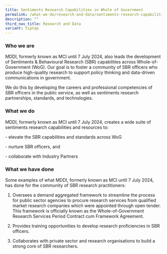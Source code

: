 ```yaml
---
title: Sentiments Research Capabilities in Whole of Government
permalink: /what-we-do/research-and-data/sentiments-research-capabilities-in-whole-of-government/
description: ""
third_nav_title: Research and Data
variant: tiptap
---
```

<h3>Who we are</h3>
<p>MDDI, formerly known as MCI until 7 July 2024, also leads the development
of Sentiments &amp; Behavioural Research (SBR) capabilities across Whole-of-Government
(WoG). Our goal is to foster a community of SBR officers who produce high-quality
research to support policy thinking and data-driven communications in government.</p>
<p>We do this by developing the careers and professional competencies of
SBR officers in the public service, as well as sentiments research partnerships,
standards, and technologies.</p>
<h3>What we do</h3>
<p>MDDI, formerly known as MCI until 7 July 2024, creates a wide suite of
sentiments research capabilities and resources to:</p>
<p>- elevate the SBR capabilities and standards across WoG</p>
<p>- nurture SBR officers, and</p>
<p>- collaborate with Industry Partners</p>
<h3>What we have done</h3>
<p>Some examples of what MDDI, formerly known as MCI until 7 July 2024, has
done for the community of SBR research practitioners:</p>
<ol data-tight="true" class="tight">
<li>
<p>Oversees a demand aggregated framework to streamline the process for public
sector agencies to procure research services from qualified market research
companies which were appointed through open tender. This framework is officially
known as the Whole-of-Government Research Services Period Contract cum
Framework Agreement.</p>
</li>
<li>
<p>Provides training opportunities to develop research proficiencies in SBR
officers.</p>
</li>
<li>
<p>Collaborates with private sector and research organisations to build a
strong core of SBR researchers.</p>
</li>
</ol>
<p></p>